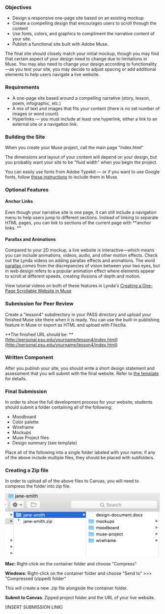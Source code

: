 ### Objectives

* Design a responsive one-page site based on an existing mockup
* Create a compelling design that encourages users to scroll through the content
* Use fonts, colors, and graphics to compliment the narrative content of your site. 
* Publish a functional site built with Adobe Muse. 

The final site should closely match your initial mockup, though you may find that certain aspect of your design need to change due to limitations in Muse. You may also need to change your design according to functionality—as you test your site, you may decide to adjust spacing or add additional elements to help users navigate a live website.

### Requirements

* A one-page site based around a compelling narrative \(story, lesson, poem, infographic, etc.\)
* A mix of text and images that fits your content \(there is no set number of images or word count\). 
* Hyperlinks — you must include at least one hyperlink, either a link to an external site or a navigation link.

### Building the Site

When you create your Muse project, call the main page "index.html"

The dimensions and layout of your content will depend on your design, but you probably want your site to be "fluid width" when you begin the project.

You can easily use fonts from Adobe Typekit — or if you want to use Google fonts, follow [these instructions](http://kb.musethemes.com/article/78-using-google-fonts-inside-muse) to include them in Muse.

### Optional Features

#### Anchor Links

Even though your narrative site is one page, it can still include a navigation menu to help users jump to different sections. Instead of linking to separate HTML pages, you can link to sections of the current page with **anchor links. **

#### Parallax and Animations

Compared to your 2D mockup, a live website is interactive—which means you can include animations, videos, audio, and other motion effects. Check out the Lynda videos on adding parallax effects and animations. The word [parallax ](https://en.wikipedia.org/wiki/Parallax)comes from the discrepancies of vision between your two eyes, but in web design refers to a popular animation effect where elements appear to scroll at different speeds, creating illusions of depth and motion.

View tutorial videos on both of these features in Lynda's [Creating a One-Page Scrollable Website in Muse](https://www.lynda.com/Muse-tutorials/Creating-One-Page-Scrollable-Website-Muse/167919-2.html)

### Submission for Peer Review

Create a "lesson4" subdirectory in your PASS directory and upload your finished Muse site there when it is ready. You can use the built-in publishing feature in Muse or export as HTML and upload with Filezilla.

**The finished URL should be: **[http://personal.psu.edu/yourname/lesson4/index.html](http://personal.psu.edu/yourname/lesson4/index.html)

### Written Component

After you publish your site, you should write a short design statement and assessment that you will submit with the final website. Refer to [the template](/lesson-2/design-summary-template.md) for details.

### Final Submission

In order to show the full development process for your website, students should submit a folder containing all of the following:

* Moodboard
* Color palette
* Wireframe
* Mockups
* Muse Project files
* Design summary \(see template\)

Place all of the following into a single folder labeled with your name; if any of the above include multiple files, they should be placed with subfolders.

### Creating a Zip file

In order to upload all of the above files to Canvas, you will need to compress the folder into zip file.

![](/assets/lesson-4/package-demo.png)

**Mac:** Right-click on the container folder and choose "Compress"

**Windows:** Right-click on the container folder and choose "Send to" &gt;&gt;&gt; "Compressed \(zipped\) folder"

This will create a new .zip file alongside the container folder.

**Submit to Canvas**: Zipped project folder and the URL of your live website.

\[INSERT SUBMISSION LINK\]

